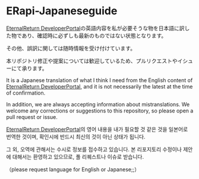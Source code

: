 # ERapi-Japaneseguide


[EternalReturn DeveloperPortal](https://developer.eternalreturn.io/static/media/Docs_EN_20221107.pdf)の英語内容を私が必要そうな物を日本語に訳した物であり、確認時に必ずしも最新のものではない状態となります。

その他、誤訳に関しては随時情報を受け付けています。

本リポジトリ修正や提案については歓迎しているため、プルリクエストやイシューにて承ります。



It is a Japanese translation of what I think I need from the English content of [EternalReturn DeveloperPortal](https://developer.eternalreturn.io/static/media/Docs_EN_20221107.pdf), and it is not necessarily the latest at the time of confirmation.



In addition, we are always accepting information about mistranslations. We welcome any corrections or suggestions to this repository, so please open a pull request or issue.



[EternalReturn DeveloperPortal](https://developer.eternalreturn.io/static/media/Docs_KR_20221107.pdf)의 영어 내용을 내가 필요할 것 같은 것을 일본어로 번역한 것이며, 확인시에 반드시 최신의 것이 아닌 상태가 됩니다.

그 외, 오역에 관해서는 수시로 정보를 접수하고 있습니다. 본 리포지토리 수정이나 제안에 대해서는 환영하고 있으므로, 풀 리퀘스트나 이슈로 받습니다.

（please request language for English or Japanese;;）
